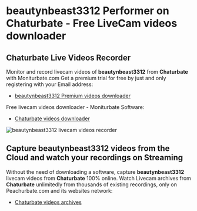 # beautynbeast3312 Performer on Chaturbate - Free LiveCam videos downloader

## Chaturbate Live Videos Recorder

Monitor and record livecam videos of **beautynbeast3312** from **Chaturbate** with Moniturbate.com
Get a premium trial for free by just and only registering with your Email address:
* [beautynbeast3312 Premium videos downloader](https://moniturbate.com/request-demo-licence-key.html)

Free livecam videos downloader - Moniturbate Software:
* [Chaturbate videos downloader](https://moniturbate.com/moniturbate-download-software.html)

![beautynbeast3312 livecam videos recorder](https://peachurnet.com/templates/moniturbate-software.png)


## Capture beautynbeast3312 videos from the Cloud and watch your recordings on Streaming

Without the need of downloading a software, capture **beautynbeast3312** livecam videos from **Chaturbate** 100% online.
Watch Livecam archives from **Chaturbate** unlimitedly from thousands of existing recordings, only on Peachurbate.com and its websites network:
* [Chaturbate videos archives](https://peachurnet.com/)